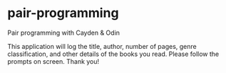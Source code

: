 # pair-programming
Pair programming with Cayden & Odin

This application will log the title, author, number of pages, genre classification, and other details of the books you read.
Please follow the prompts on screen. Thank you!